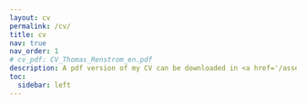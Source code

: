 ```yaml
---
layout: cv
permalink: /cv/
title: cv
nav: true
nav_order: 1
# cv_pdf: CV_Thomas_Renstrom_en.pdf
description: A pdf version of my CV can be downloaded in <a href='/assets/pdf/CV_Thomas_Renstrom_en.pdf' style="color:--global-theme-color">English</a> or <a href='/assets/pdf/CV_Thomas_Renstrom_sv.pdf'>Swedish</a>.
toc:
  sidebar: left
---
```

